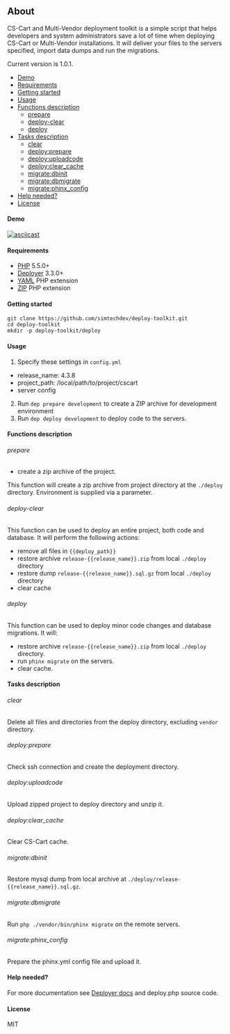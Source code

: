 ## About

CS-Cart and Multi-Vendor deployment toolkit is a simple script that helps developers and system administrators save a lot of time when deploying CS-Cart or Multi-Vendor installations. It will deliver your files to the servers specified, import data dumps and run the migrations.

Current version is 1.0.1.

  * [Demo](#demo)
  * [Requirements](#requirements)
  * [Getting started](#getting-started)
  * [Usage](#usage)
  * [Functions description](#functions-description)
      * [prepare](#prepare)
      * [deploy-clear](#deploy-clear)
      * [deploy](#deploy)
  * [Tasks description](#tasks-description)
      * [clear](#clear)
      * [deploy:prepare](#deployprepare)
      * [deploy:uploadcode](#deployuploadcode)
      * [deploy:clear_cache](#deployclear_cache)
      * [migrate:dbinit](#migratedbinit)
      * [migrate:dbmigrate](#migratedbmigrate)
      * [migrate:phinx_config](#migratephinx_config)
  * [Help needed?](#help-needed)
  * [License](#license)

#### Demo

[![asciicast](https://asciinema.org/a/dddsg010kaauba0g59o3nglo8.png)](https://asciinema.org/a/dddsg010kaauba0g59o3nglo8)

#### Requirements

* [PHP](https://secure.php.net/) 5.5.0+
* [Deployer](http://deployer.org) 3.3.0+
* [YAML](https://pecl.php.net/package/yaml) PHP extension
* [ZIP](https://pecl.php.net/package/zip) PHP extension

#### Getting started

```
git clone https://github.com/simtechdev/deploy-toolkit.git
cd deploy-toolkit
mkdir -p deploy-toolkit/deploy
```

#### Usage

1. Specify these settings in `config.yml`
  - release_name: 4.3.8
  - project_path: /local/path/to/project/cscart
  - server config

2. Run `dep prepare development` to create a ZIP archive for development environment
3. Run `dep deploy development` to deploy code to the servers.

#### Functions description

###### prepare

- create a zip archive of the project.

This function will create a zip archive from project directory at the `./deploy` directory. Environment is supplied via a parameter.

###### deploy-clear

This function can be used to deploy an entire project, both code and database.
It will perform the following actions:

 - remove all files in `{{deploy_path}}`
 - restore archive `release-{{release_name}}.zip` from local `./deploy` directory
 - restore dump `release-{{release_name}}.sql.gz` from local `./deploy` directory
 - clear cache

###### deploy

This function can be used to deploy minor code changes and database migrations.
It will:

 - restore archive `release-{{release_name}}.zip` from local `./deploy` directory.
 - run `phinx migrate` on the servers.
 - clear cache.

#### Tasks description

###### clear

Delete all files and directories from the deploy directory, excluding `vendor` directory.

###### deploy:prepare

Check ssh connection and create the deployment directory.

###### deploy:uploadcode

Upload zipped project to deploy directory and unzip it.

###### deploy:clear_cache

Clear CS-Cart cache.

###### migrate:dbinit

Restore mysql dump from local archive at `./deploy/release-{{release_name}}.sql.gz`.

###### migrate:dbmigrate

Run `php ./vendor/bin/phinx migrate` on the remote servers.

###### migrate:phinx_config

Prepare the phinx.yml config file and upload it.

#### Help needed?

For more documentation see [Deployer docs](http://deployer.org/docs) and deploy.php source code.

#### License

MIT

